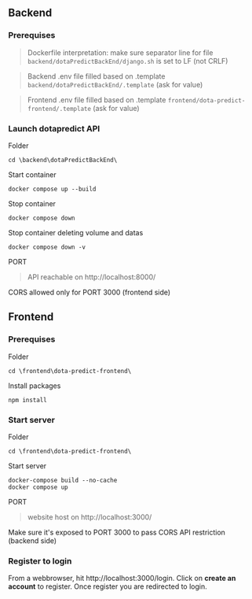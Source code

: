## Backend

### Prerequises

> Dockerfile interpretation: make sure separator line for file `backend/dotaPredictBackEnd/django.sh` is set to LF (not CRLF)

> Backend .env file filled based on .template `backend/dotaPredictBackEnd/.template` (ask for value)

> Frontend .env file filled based on .template `frontend/dota-predict-frontend/.template` (ask for value)

### Launch dotapredict API

Folder
```
cd \backend\dotaPredictBackEnd\
```

Start container
````
docker compose up --build
````

Stop container
````
docker compose down
````

Stop container deleting volume and datas
```
docker compose down -v
```

PORT
> API reachable on http://localhost:8000/

CORS allowed only for PORT 3000 (frontend side)

## Frontend

### Prerequises

Folder
```
cd \frontend\dota-predict-frontend\
```

Install packages
```
npm install
```

### Start server

Folder
```
cd \frontend\dota-predict-frontend\
```

Start server
```
docker-compose build --no-cache
docker compose up
```

PORT
> website host on http://localhost:3000/

Make sure it's exposed to PORT 3000 to pass CORS API restriction (backend side)

### Register to login

From a webbrowser, hit http://localhost:3000/login. Click on **create an account** to register. Once register you are redirected to login.